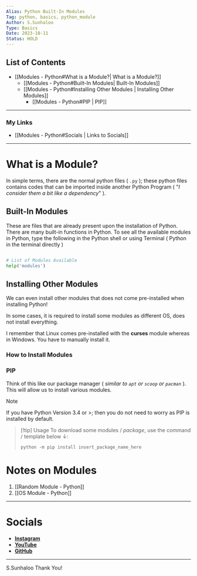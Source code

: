 ```yaml
---
Alias: Python Built-In Modules
Tag: python, basics, python_module
Author: S.Sunhaloo
Type: Basics
Date: 2023-10-11
Status: HOLD
---
```


## List of Contents

- [[Modules - Python#What is a Module?| What is a Module?]]
	- [[Modules - Python#Built-In Modules| Built-In Modules]]
	- [[Modules - Python#Installing Other Modules | Installing Other Modules]]
		- [[Modules - Python#PIP | PIP]]

---

### My Links

- [[Modules - Python#Socials | Links to Socials]]

---

# What is a Module?

In simple terms, there are the normal python files ( `.py` ); these python files contains codes that can be imported inside another Python Program ( "*I consider them a bit like a dependency*" ).

## Built-In Modules

These are files that are already present upon the installation of Python.
There are many built-in functions in Python. To see all the available modules in Python, type the following in the Python shell or using Terminal ( Python in the terminal directly )

```python

# List of Modules Available
help('modules')

```

## Installing Other Modules

We can even install other modules that does not come pre-installed when installing Python!

In some cases, it is required to install some modules as different OS, does not install everything.

I remember that Linux comes pre-installed with the **curses** module whereas in Windows. You have to manually install it.

### How to Install Modules

### PIP

Think of this like our package manager ( *similar to `apt` or `scoop` or `pacman`* ). This will allow us to install various modules.

>[!note]
>If you have Python Version 3.4 or $\gt$; then you do not need to worry as PIP is installed by default.

>[!tip] Usage
>To download some modules / *package*, use the command / template below $\downarrow$:
>```console
>python -m pip install insert_package_name_here
>```

# Notes on Modules

1. [[Random Module - Python]]
2. [[OS Module - Python]]


---

# Socials

- [**Instagram**](https://www.instagram.com/s.sunhaloo/)
- [**YouTube**](https://www.youtube.com/@s.sunhaloo539/streams)
- [**GitHub**](https://www.github.com/Sunhaloo)

---
S.Sunhaloo
Thank You!